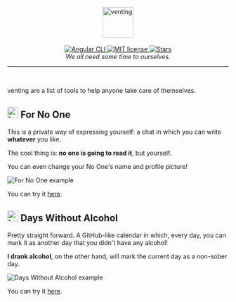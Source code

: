 <p align="center">
  <img src="docs/imgs/venting-logo.png" alt="venting" height="70px" ><br /><br />
  <a href="https://github.com/Garz4/venting/actions/workflows/build.yml">
    <img src="https://github.com/Garz4/venting/actions/workflows/build.yml/badge.svg" alt="Angular CLI">
  </a>
  <a href="https://github.com/Garz4/venting/blob/main/LICENSE">
    <img src="https://img.shields.io/github/license/Garz4/venting" alt="MIT license">
  </a>
  <a href="https://github.com/Garz4/venting/actions">
    <img src="https://img.shields.io/github/stars/Garz4/venting?style=social" alt="Stars">
  </a>
  <br /><i>We all need some time to ourselves.</i>
  <hr />
  <br />
</p>

venting are a list of tools to help anyone take care of themselves.

## <img src="docs/imgs/forNoOne.ico" alt="Icon" height="25px" > For No One

This is a private way of expressing yourself: a chat in which you can write **whatever** you like.

The cool thing is: **no one is going to read it**, but yourself.

You can even change your No One's name and profile picture!

![For No One example](docs/imgs/forNoOne.png)

You can try it [here](https://garz4.github.io/venting/forNoOne).

## <img src="docs/imgs/daysWithoutAlcohol.ico" alt="Icon" height="25px" > Days Without Alcohol

Pretty straight forward. A GitHub-like calendar in which, every day, you can mark it as another day that you didn't have any alcohol!

**I drank alcohol**, on the other hand, will mark the current day as a non-sober day.

![Days Without Alcohol example](docs/imgs/daysWithoutAlcohol.png)

You can try it [here](https://garz4.github.io/venting/daysWithoutAlcohol).
